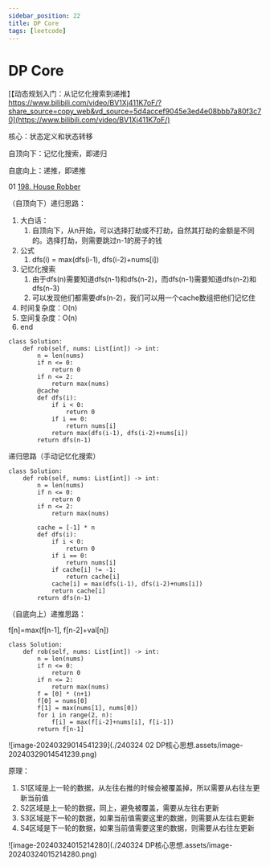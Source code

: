 ```yaml
---
sidebar_position: 22
title: DP Core
tags: [leetcode]
---
```



# DP Core

[【动态规划入门：从记忆化搜索到递推】 https://www.bilibili.com/video/BV1Xj411K7oF/?share_source=copy_web&vd_source=5d4accef9045e3ed4e08bbb7a80f3c70](https://www.bilibili.com/video/BV1Xj411K7oF/)



核心：状态定义和状态转移

自顶向下：记忆化搜索，即递归

自底向上：递推，即递推



01 [198. House Robber](https://leetcode.cn/problems/house-robber/)

（自顶向下）递归思路：

1. 大白话：
   1. 自顶向下，从n开始，可以选择打劫或不打劫，自然其打劫的金额是不同的。选择打劫，则需要跳过n-1的房子的钱
2. 公式
   1. dfs(i) = max(dfs(i-1), dfs(i-2)+nums[i])
3. 记忆化搜索
   1. 由于dfs(n)需要知道dfs(n-1)和dfs(n-2)，而dfs(n-1)需要知道dfs(n-2)和dfs(n-3)
   2. 可以发现他们都需要dfs(n-2)，我们可以用一个cache数组把他们记忆住
4. 时间复杂度：O(n)
5. 空间复杂度：O(n)
6. end

```
class Solution:
    def rob(self, nums: List[int]) -> int:
        n = len(nums)
        if n <= 0:
            return 0
        if n <= 2:
            return max(nums)
        @cache
        def dfs(i):
            if i < 0:
                return 0
            if i == 0:
                return nums[i]
            return max(dfs(i-1), dfs(i-2)+nums[i])
        return dfs(n-1)
```

递归思路（手动记忆化搜索）

```
class Solution:
    def rob(self, nums: List[int]) -> int:
        n = len(nums)
        if n <= 0:
            return 0
        if n <= 2:
            return max(nums)

        cache = [-1] * n
        def dfs(i):
            if i < 0:
                return 0
            if i == 0:
                return nums[i]
            if cache[i] != -1:
                return cache[i]
            cache[i] = max(dfs(i-1), dfs(i-2)+nums[i])
            return cache[i]
        return dfs(n-1)
```







（自底向上）递推思路：

f[n]=max(f[n-1], f[n-2]+val[n])

```
class Solution:
    def rob(self, nums: List[int]) -> int:
        n = len(nums)
        if n <= 0:
            return 0
        if n <= 2:
            return max(nums)
        f = [0] * (n+1)
        f[0] = nums[0]
        f[1] = max(nums[1], nums[0])
        for i in range(2, n):
            f[i] = max(f[i-2]+nums[i], f[i-1])
        return f[n-1]
```









![image-20240329014541239](./240324 02 DP核心思想.assets/image-20240329014541239.png)

原理：

1. S1区域是上一轮的数据，从左往右推的时候会被覆盖掉，所以需要从右往左更新当前值
2. S2区域是上一轮的数据，同上，避免被覆盖，需要从左往右更新
3. S3区域是下一轮的数据，如果当前值需要这里的数据，则需要从左往右更新
4. S4区域是下一轮的数据，如果当前值需要这里的数据，则需要从右往左更新





![image-20240324015214280](./240324 DP核心思想.assets/image-20240324015214280.png)